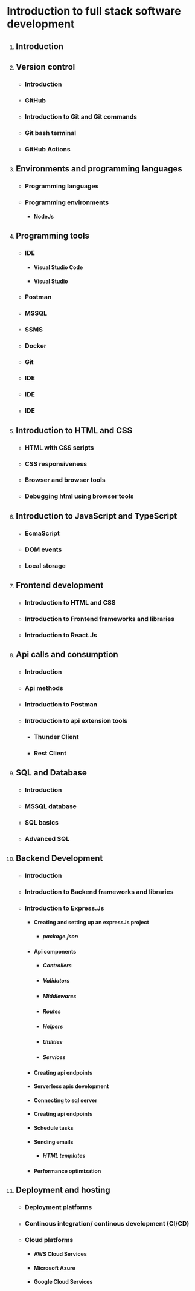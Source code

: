# Introduction to full stack software development
1. ## Introduction
2. ## Version control
    - ### Introduction
    - ### GitHub
    - ### Introduction to Git and Git commands
    - ### Git bash terminal
    - ### GitHub Actions
3. ## Environments and programming languages
    - ### Programming languages
    - ### Programming environments
        - #### NodeJs
4. ## Programming tools
    - ### IDE
        - #### Visual Studio Code
        - #### Visual Studio
    - ### Postman
    - ### MSSQL
    - ### SSMS
    - ### Docker
    - ### Git
    - ### IDE
    - ### IDE
    - ### IDE
5. ## Introduction to HTML and CSS
    - ### HTML with CSS scripts
    - ### CSS responsiveness
    - ### Browser and browser tools
    - ### Debugging html using browser tools
6. ## Introduction to JavaScript and TypeScript
    - ### EcmaScript
    - ### DOM events
    - ### Local storage
7. ## Frontend development
    - ### Introduction to HTML and CSS
    - ### Introduction to Frontend frameworks and libraries
    - ### Introduction to React.Js
8. ## Api calls and consumption
    - ### Introduction
    - ### Api methods
    - ### Introduction to Postman
    - ### Introduction to api extension tools
        - ### Thunder Client
        - ### Rest Client
9. ## SQL and Database
    - ### Introduction
    - ### MSSQL database
    - ### SQL basics
    - ### Advanced SQL
10. ## Backend Development
    - ### Introduction
    - ### Introduction to Backend frameworks and libraries
    - ### Introduction to Express.Js
        - #### Creating and setting up an expressJs project
            - ##### package.json
        - #### Api components
            - ##### Controllers
            - ##### Validators
            - ##### Middlewares
            - ##### Routes
            - ##### Helpers
            - ##### Utilities
            - ##### Services
        - #### Creating api endpoints
        - #### Serverless apis development
        - #### Connecting to sql server
        - #### Creating api endpoints
        - #### Schedule tasks
        - #### Sending emails
            - ##### HTML templates
        - #### Performance optimization
11. ## Deployment and hosting
    - ### Deployment platforms
    - ### Continous integration/ continous development (CI/CD)
    - ### Cloud platforms
        - #### AWS Cloud Services
        - #### Microsoft Azure
        - #### Google Cloud Services